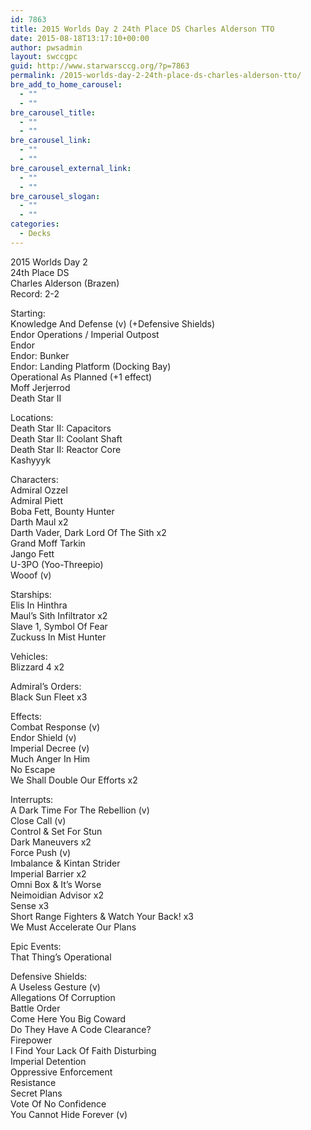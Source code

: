 ```yaml
---
id: 7863
title: 2015 Worlds Day 2 24th Place DS Charles Alderson TTO
date: 2015-08-18T13:17:10+00:00
author: pwsadmin
layout: swccgpc
guid: http://www.starwarsccg.org/?p=7863
permalink: /2015-worlds-day-2-24th-place-ds-charles-alderson-tto/
bre_add_to_home_carousel:
  - ""
  - ""
bre_carousel_title:
  - ""
  - ""
bre_carousel_link:
  - ""
  - ""
bre_carousel_external_link:
  - ""
  - ""
bre_carousel_slogan:
  - ""
  - ""
categories:
  - Decks
---
```

2015 Worlds Day 2  
24th Place DS  
Charles Alderson (Brazen)  
Record: 2-2

Starting:  
Knowledge And Defense (v) (+Defensive Shields)  
Endor Operations / Imperial Outpost  
Endor  
Endor: Bunker  
Endor: Landing Platform (Docking Bay)  
Operational As Planned (+1 effect)  
Moff Jerjerrod  
Death Star II

Locations:  
Death Star II: Capacitors  
Death Star II: Coolant Shaft  
Death Star II: Reactor Core  
Kashyyyk

Characters:  
Admiral Ozzel  
Admiral Piett  
Boba Fett, Bounty Hunter  
Darth Maul x2  
Darth Vader, Dark Lord Of The Sith x2  
Grand Moff Tarkin  
Jango Fett  
U-3PO (Yoo-Threepio)  
Wooof (v)

Starships:  
Elis In Hinthra  
Maul&#8217;s Sith Infiltrator x2  
Slave 1, Symbol Of Fear  
Zuckuss In Mist Hunter

Vehicles:  
Blizzard 4 x2

Admiral&#8217;s Orders:  
Black Sun Fleet x3

Effects:  
Combat Response (v)  
Endor Shield (v)  
Imperial Decree (v)  
Much Anger In Him  
No Escape  
We Shall Double Our Efforts x2

Interrupts:  
A Dark Time For The Rebellion (v)  
Close Call (v)  
Control & Set For Stun  
Dark Maneuvers x2  
Force Push (v)  
Imbalance & Kintan Strider  
Imperial Barrier x2  
Omni Box & It&#8217;s Worse  
Neimoidian Advisor x2  
Sense x3  
Short Range Fighters & Watch Your Back! x3  
We Must Accelerate Our Plans

Epic Events:  
That Thing&#8217;s Operational

Defensive Shields:  
A Useless Gesture (v)  
Allegations Of Corruption  
Battle Order  
Come Here You Big Coward  
Do They Have A Code Clearance?  
Firepower  
I Find Your Lack Of Faith Disturbing  
Imperial Detention  
Oppressive Enforcement  
Resistance  
Secret Plans  
Vote Of No Confidence  
You Cannot Hide Forever (v)